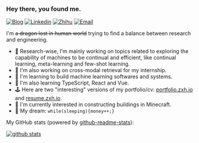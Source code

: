 ### Hey there, you found me.

[![Blog](https://img.shields.io/badge/Blog-F0773A?style=flat-square&logo=firefox-browser&logoColor=white)](https://zxh.io)
[![Linkedin](https://img.shields.io/badge/-LinkedIn-1568BF?style=flat-square&logo=Linkedin&logoColor=white)](https://www.linkedin.com/in/xiaohan-zou)
[![Zhihu](https://img.shields.io/badge/-Zhihu-136BFB?style=flat-square&logo=Zhihu&logoColor=white)](https://www.zhihu.com/people/chao-neng-gui-su)
[![Email](https://img.shields.io/badge/-Email-E8453C?style=flat-square&logo=Gmail&logoColor=white)](mailto:renovamenzxh@gmail.com)


I'm ~~a dragon lost in human world~~ trying to find a balance between research and engineering.

- 🔭 Research-wise, I'm mainly working on topics related to exploring the capability of machines to be continual and efficient, like continual learning, meta-learning and few-shot learning. 
- 🎯 I'm also working on cross-modal retrieval for my internship.
- 🚀 I'm learning to build machine learning softwares and systems.
- 🧐 I'm also learning TypeScript, React and Vue.
- 🕹️ Here are two "interesting" versions of my portfolio/cv: [portfolio.zxh.io](https://portfolio.zxh.io) and [resume.zxh.io](https://resume.zxh.io).
- 👾 I'm currently interested in constructing buildings in Minecraft.
- 🌭 My dream: `while(sleeping){money++;}`

My GitHub stats (powered by [github-readme-stats](https://github.com/anuraghazra/github-readme-stats)):

[![github stats](https://github-readme-stats.vercel.app/api?username=Renovamen&show_icons=true&hide_title=true&hide_border=true)](https://zxh.io)
